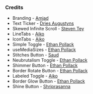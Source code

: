 ### Credits

- Branding - [Amjad](https://twitter.com/Amjaddsn)
- Text Ticker - [Dries Augustyns](https://counter.driaug.com/)
- Skewed Infinite Scroll - [Steven Tey](https://twitter.com/steventey/status/1740445963163255293)
- LineTabs - [Aiko](https://twitter.com/username_aiko)
- IconTabs - [Aiko](https://twitter.com/username_aiko)
- Simple Toggle - [Ethan Pollack](https://epoll31.github.io)
- useMediaSizes - [Ethan Pollack](https://epoll31.github.io)
- Stitches Button - [Saud](https://twitter.com/via_saud)
- Neubrutalism Toggle - [Ethan Pollack](https://epoll31.github.io)
- Shimmer Button - [Ethan Pollack](https://epoll31.github.io)
- Border Rotate Button - [Ethan Pollack](https://epoll31.github.io)
- Labeled Toggle - [Aiko](https://twitter.com/username_aiko)
- Border Glow Button - [Ethan Pollack](https://epoll31.github.io)
- Shine Button - [Shriprasanna](https://twitter.com/shriprasanna007)
